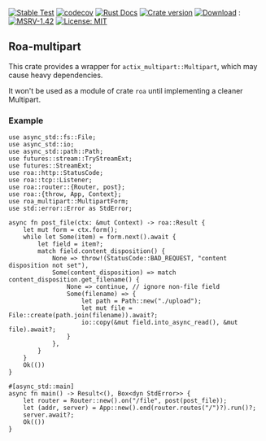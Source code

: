 [![Stable Test](https://github.com/Hexilee/roa/workflows/Stable%20Test/badge.svg)](https://github.com/Hexilee/roa/actions)
[![codecov](https://codecov.io/gh/Hexilee/roa/branch/master/graph/badge.svg)](https://codecov.io/gh/Hexilee/roa)
[![Rust Docs](https://docs.rs/roa-multipart/badge.svg)](https://docs.rs/roa-multipart)
[![Crate version](https://img.shields.io/crates/v/roa-multipart.svg)](https://crates.io/crates/roa-multipart)
[![Download](https://img.shields.io/crates/d/roa-multipart.svg)](https://crates.io/crates/roa-multipart)
:[![MSRV-1.42](https://img.shields.io/badge/MSRV-1.42-blue.svg)](https://blog.rust-lang.org/2020/03/12/Rust-1.42.html)
[![License: MIT](https://img.shields.io/badge/License-MIT-yellow.svg)](https://github.com/Hexilee/roa/blob/master/LICENSE)

## Roa-multipart

This crate provides a wrapper for `actix_multipart::Multipart`,
which may cause heavy dependencies.

It won't be used as a module of crate `roa` until implementing a cleaner Multipart.  

### Example
```rust,no_run
use async_std::fs::File;
use async_std::io;
use async_std::path::Path;
use futures::stream::TryStreamExt;
use futures::StreamExt;
use roa::http::StatusCode;
use roa::tcp::Listener;
use roa::router::{Router, post};
use roa::{throw, App, Context};
use roa_multipart::MultipartForm;
use std::error::Error as StdError;

async fn post_file(ctx: &mut Context) -> roa::Result {
    let mut form = ctx.form();
    while let Some(item) = form.next().await {
        let field = item?;
        match field.content_disposition() {
            None => throw!(StatusCode::BAD_REQUEST, "content disposition not set"),
            Some(content_disposition) => match content_disposition.get_filename() {
                None => continue, // ignore non-file field
                Some(filename) => {
                    let path = Path::new("./upload");
                    let mut file = File::create(path.join(filename)).await?;
                    io::copy(&mut field.into_async_read(), &mut file).await?;
                }
            },
        }
    }
    Ok(())
}

#[async_std::main]
async fn main() -> Result<(), Box<dyn StdError>> {
    let router = Router::new().on("/file", post(post_file));
    let (addr, server) = App::new().end(router.routes("/")?).run()?;
    server.await?;
    Ok(())
}
```